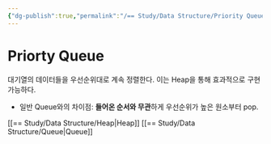 ```yaml
---
{"dg-publish":true,"permalink":"/== Study/Data Structure/Priority Queue/","created":"2023-12-04T23:16:28.000+09:00","updated":"2023-12-04T23:16:28.000+09:00"}
---
```


# Priorty Queue

대기열의 데이터들을 우선순위대로 계속 정렬한다.
이는 Heap을 통해 효과적으로 구현 가능하다.

- 일반 Queue와의 차이점: **들어온 순서와 무관**하게 우선순위가 높은 원소부터 pop.

[[== Study/Data Structure/Heap\|Heap]]
[[== Study/Data Structure/Queue\|Queue]]